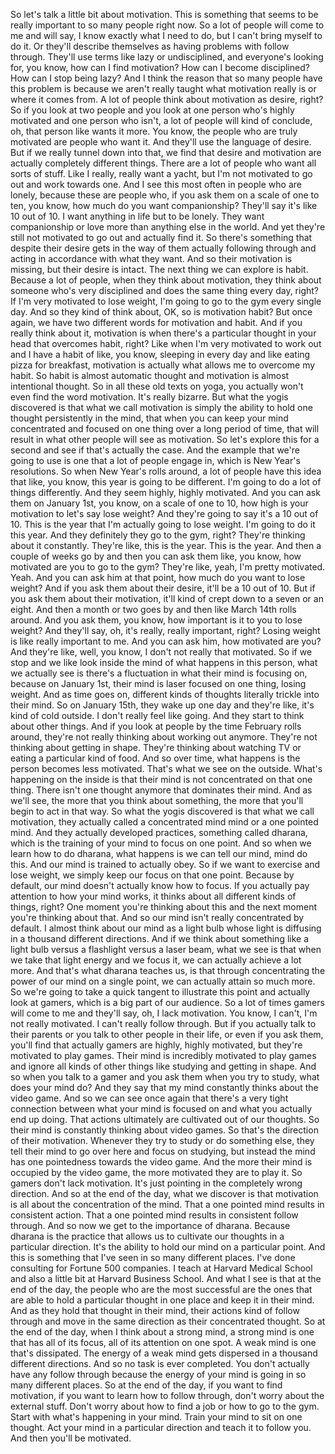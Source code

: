  So let's talk a little bit about motivation. This is something that seems to be really important to so many people right now. So a lot of people will come to me and will say, I know exactly what I need to do, but I can't bring myself to do it. Or they'll describe themselves as having problems with follow through. They'll use terms like lazy or undisciplined, and everyone's looking for, you know, how can I find motivation? How can I become disciplined? How can I stop being lazy? And I think the reason that so many people have this problem is because we aren't really taught what motivation really is or where it comes from. A lot of people think about motivation as desire, right? So if you look at two people and you look at one person who's highly motivated and one person who isn't, a lot of people will kind of conclude, oh, that person like wants it more. You know, the people who are truly motivated are people who want it. And they'll use the language of desire. But if we really tunnel down into that, we find that desire and motivation are actually completely different things. There are a lot of people who want all sorts of stuff. Like I really, really want a yacht, but I'm not motivated to go out and work towards one. And I see this most often in people who are lonely, because these are people who, if you ask them on a scale of one to ten, you know, how much do you want companionship? They'll say it's like 10 out of 10. I want anything in life but to be lonely. They want companionship or love more than anything else in the world. And yet they're still not motivated to go out and actually find it. So there's something that despite their desire gets in the way of them actually following through and acting in accordance with what they want. And so their motivation is missing, but their desire is intact. The next thing we can explore is habit. Because a lot of people, when they think about motivation, they think about someone who's very disciplined and does the same thing every day, right? If I'm very motivated to lose weight, I'm going to go to the gym every single day. And so they kind of think about, OK, so is motivation habit? But once again, we have two different words for motivation and habit. And if you really think about it, motivation is when there's a particular thought in your head that overcomes habit, right? Like when I'm very motivated to work out and I have a habit of like, you know, sleeping in every day and like eating pizza for breakfast, motivation is actually what allows me to overcome my habit. So habit is almost automatic thought and motivation is almost intentional thought. So in all these old texts on yoga, you actually won't even find the word motivation. It's really bizarre. But what the yogis discovered is that what we call motivation is simply the ability to hold one thought persistently in the mind, that when you can keep your mind concentrated and focused on one thing over a long period of time, that will result in what other people will see as motivation. So let's explore this for a second and see if that's actually the case. And the example that we're going to use is one that a lot of people engage in, which is New Year's resolutions. So when New Year's rolls around, a lot of people have this idea that like, you know, this year is going to be different. I'm going to do a lot of things differently. And they seem highly, highly motivated. And you can ask them on January 1st, you know, on a scale of one to 10, how high is your motivation to let's say lose weight? And they're going to say it's a 10 out of 10. This is the year that I'm actually going to lose weight. I'm going to do it this year. And they definitely they go to the gym, right? They're thinking about it constantly. They're like, this is the year. This is the year. And then a couple of weeks go by and then you can ask them like, you know, how motivated are you to go to the gym? They're like, yeah, I'm pretty motivated. Yeah. And you can ask him at that point, how much do you want to lose weight? And if you ask them about their desire, it'll be a 10 out of 10. But if you ask them about their motivation, it'll kind of crept down to a seven or an eight. And then a month or two goes by and then like March 14th rolls around. And you ask them, you know, how important is it to you to lose weight? And they'll say, oh, it's really, really important, right? Losing weight is like really important to me. And you can ask him, how motivated are you? And they're like, well, you know, I don't not really that motivated. So if we stop and we like look inside the mind of what happens in this person, what we actually see is there's a fluctuation in what their mind is focusing on, because on January 1st, their mind is laser focused on one thing, losing weight. And as time goes on, different kinds of thoughts literally trickle into their mind. So on January 15th, they wake up one day and they're like, it's kind of cold outside. I don't really feel like going. And they start to think about other things. And if you look at people by the time February rolls around, they're not really thinking about working out anymore. They're not thinking about getting in shape. They're thinking about watching TV or eating a particular kind of food. And so over time, what happens is the person becomes less motivated. That's what we see on the outside. What's happening on the inside is that their mind is not concentrated on that one thing. There isn't one thought anymore that dominates their mind. And as we'll see, the more that you think about something, the more that you'll begin to act in that way. So what the yogis discovered is that what we call motivation, they actually called a concentrated mind mind or a one pointed mind. And they actually developed practices, something called dharana, which is the training of your mind to focus on one point. And so when we learn how to do dharana, what happens is we can tell our mind, mind do this. And our mind is trained to actually obey. So if we want to exercise and lose weight, we simply keep our focus on that one point. Because by default, our mind doesn't actually know how to focus. If you actually pay attention to how your mind works, it thinks about all different kinds of things, right? One moment you're thinking about this and the next moment you're thinking about that. And so our mind isn't really concentrated by default. I almost think about our mind as a light bulb whose light is diffusing in a thousand different directions. And if we think about something like a light bulb versus a flashlight versus a laser beam, what we see is that when we take that light energy and we focus it, we can actually achieve a lot more. And that's what dharana teaches us, is that through concentrating the power of our mind on a single point, we can actually attain so much more. So we're going to take a quick tangent to illustrate this point and actually look at gamers, which is a big part of our audience. So a lot of times gamers will come to me and they'll say, oh, I lack motivation. You know, I can't, I'm not really motivated. I can't really follow through. But if you actually talk to their parents or you talk to other people in their life, or even if you ask them, you'll find that actually gamers are highly, highly motivated, but they're motivated to play games. Their mind is incredibly motivated to play games and ignore all kinds of other things like studying and getting in shape. And so when you talk to a gamer and you ask them when you try to study, what does your mind do? And they say that my mind constantly thinks about the video game. And so we can see once again that there's a very tight connection between what your mind is focused on and what you actually end up doing. That actions ultimately are cultivated out of our thoughts. So their mind is constantly thinking about video games. So that's the direction of their motivation. Whenever they try to study or do something else, they tell their mind to go over here and focus on studying, but instead the mind has one pointedness towards the video game. And the more their mind is occupied by the video game, the more motivated they are to play it. So gamers don't lack motivation. It's just pointing in the completely wrong direction. And so at the end of the day, what we discover is that motivation is all about the concentration of the mind. That a one pointed mind results in consistent action. That a one pointed mind results in consistent follow through. And so now we get to the importance of dharana. Because dharana is the practice that allows us to cultivate our thoughts in a particular direction. It's the ability to hold our mind on a particular point. And this is something that I've seen in so many different places. I've done consulting for Fortune 500 companies. I teach at Harvard Medical School and also a little bit at Harvard Business School. And what I see is that at the end of the day, the people who are the most successful are the ones that are able to hold a particular thought in one place and keep it in their mind. And as they hold that thought in their mind, their actions kind of follow through and move in the same direction as their concentrated thought. So at the end of the day, when I think about a strong mind, a strong mind is one that has all of its focus, all of its attention on one spot. A weak mind is one that's dissipated. The energy of a weak mind gets dispersed in a thousand different directions. And so no task is ever completed. You don't actually have any follow through because the energy of your mind is going in so many different places. So at the end of the day, if you want to find motivation, if you want to learn how to follow through, don't worry about the external stuff. Don't worry about how to find a job or how to go to the gym. Start with what's happening in your mind. Train your mind to sit on one thought. Act your mind in a particular direction and teach it to follow you. And then you'll be motivated.